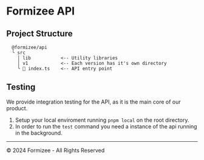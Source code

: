 # Formizee API

## Project Structure
```
  @formizee/api 
  ╰ src
    │ lib           <-- Utility libraries
    │ v1            <-- Each version has it's own directory
    ╰  index.ts    <-- API entry point
```

## Testing

We provide integration testing for the API,
as it is the main core of our product.

1. Setup your local enviroment running `pnpm local` on the root directory.
2. In order to run the `test` command you need a instance of the api running in the background.

---
© 2024 Formizee - All Rights Reserved
